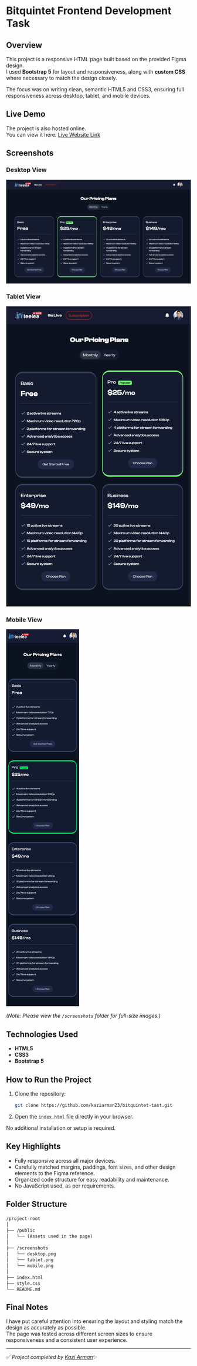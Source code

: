 # Bitquintet Frontend Development Task

## Overview

This project is a responsive HTML page built based on the provided Figma design.  
I used **Bootstrap 5** for layout and responsiveness, along with **custom CSS** where necessary to match the design closely.

The focus was on writing clean, semantic HTML5 and CSS3, ensuring full responsiveness across desktop, tablet, and mobile devices.

## Live Demo

The project is also hosted online.  
You can view it here: [Live Website Link](https://kaziarman23.github.io/bitquintet-task)

## Screenshots

### Desktop View

![Desktop Screenshot](screenshots/desktop.png)

### Tablet View

![Tablet Screenshot](screenshots/tablet.png)

### Mobile View

![Mobile Screenshot](screenshots/mobile.png)

_(Note: Please view the `/screenshots` folder for full-size images.)_

## Technologies Used

- **HTML5**
- **CSS3**
- **Bootstrap 5**

## How to Run the Project

1. Clone the repository:
   ```bash
   git clone https://github.com/kaziarman23/bitquintet-tast.git
   ```
2. Open the `index.html` file directly in your browser.

No additional installation or setup is required.

## Key Highlights

- Fully responsive across all major devices.
- Carefully matched margins, paddings, font sizes, and other design elements to the Figma reference.
- Organized code structure for easy readability and maintenance.
- No JavaScript used, as per requirements.

## Folder Structure

```
/project-root
│
├── /public
│   └── (Assets used in the page)
│
├── /screenshots
│   └── desktop.png
│   └── tablet.png
│   └── mobile.png
│
├── index.html
├── style.css
└── README.md
```

## Final Notes

I have put careful attention into ensuring the layout and styling match the design as accurately as possible.  
The page was tested across different screen sizes to ensure responsiveness and a consistent user experience.

---

✅ *Project completed by [Kazi Arman](https://github.com/kaziarman23)*✨
